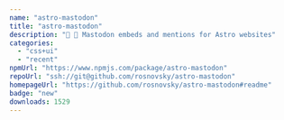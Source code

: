 ```yaml
---
name: "astro-mastodon"
title: "astro-mastodon"
description: "🐘 🚀 Mastodon embeds and mentions for Astro websites"
categories:
  - "css+ui"
  - "recent"
npmUrl: "https://www.npmjs.com/package/astro-mastodon"
repoUrl: "ssh://git@github.com/rosnovsky/astro-mastodon"
homepageUrl: "https://github.com/rosnovsky/astro-mastodon#readme"
badge: "new"
downloads: 1529
---
```

